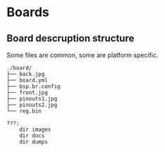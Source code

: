 # Boards

## Board descruption structure
Some files are common, some are platform specific.

```
./board/
├── back.jpg
├── board.yml
├── bsp.br.config
├── front.jpg
├── pinouts1.jpg
├── pinouts2.jpg
└── reg.bin

???:
	dir images
	dir docs
	dir dumps
```
